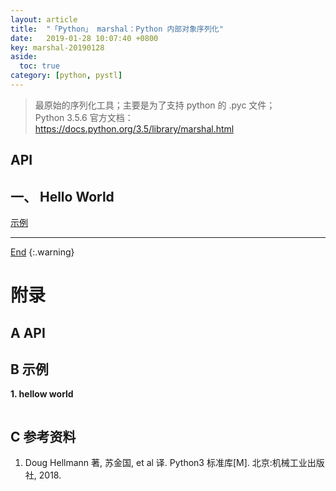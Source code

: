 ```yaml
---
layout: article
title:  "「Python」 marshal：Python 内部对象序列化"
date:   2019-01-28 10:07:40 +0800
key: marshal-20190128
aside:
  toc: true
category: [python, pystl]
---
```

<span id='head'></span>  

> 最原始的序列化工具；主要是为了支持 python 的 .pyc 文件；    
Python 3.5.6 官方文档：<https://docs.python.org/3.5/library/marshal.html>    

## API

## 一、 Hello World
[示例](#hellow_world)  



-------------------  
[End](#head)
{:.warning}  



# 附录
## A API


## B 示例
<span id="hellow_world">**1. hellow world**</span>  


```python

```

## C 参考资料
1. Doug Hellmann 著, 苏金国, et al 译. Python3 标准库[M]. 北京:机械工业出版社, 2018.
